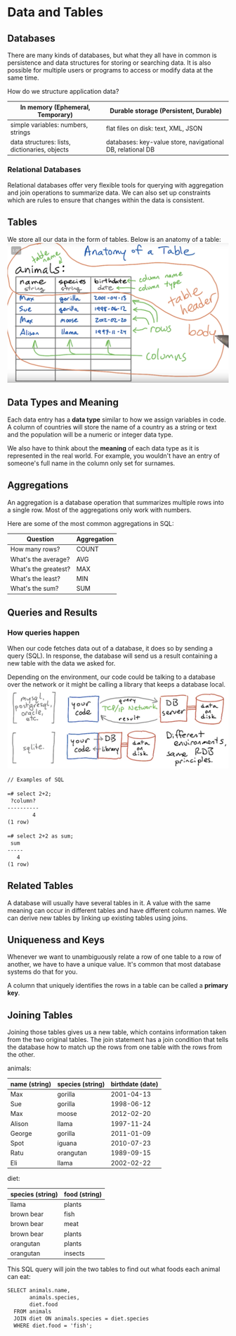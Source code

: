 # Data and Tables

## Databases

There are many kinds of databases, but what they all have in common is persistence and data structures for storing or searching data. It is also possible for multiple users or programs to access or modify data at the same time.

How do we structure application data?

In memory (Ephemeral, Temporary)              | Durable storage (Persistent, Durable)
--------------------------------------------- | ----------------------------------------------------------
simple variables: numbers, strings            | flat files on disk: text, XML, JSON
data structures: lists, dictionaries, objects | databases: key-value store, navigational DB, relational DB

### Relational Databases

Relational databases offer very flexible tools for querying with aggregation and join operations to summarize data. We can also set up constraints which are rules to ensure that changes within the data is consistent.

## Tables

We store all our data in the form of tables. Below is an anatomy of a table: ![](/images/table.png)

## Data Types and Meaning

Each data entry has a **data type** similar to how we assign variables in code. A column of countries will store the name of a country as a string or text and the population will be a numeric or integer data type.

We also have to think about the **meaning** of each data type as it is represented in the real world. For example, you wouldn't have an entry of someone's full name in the column only set for surnames.

## Aggregations

An aggregation is a database operation that summarizes multiple rows into a single row. Most of the aggregations only work with numbers.

Here are some of the most common aggregations in SQL:

Question             | Aggregation
-------------------- | -----------
How many rows?       | COUNT
What's the average?  | AVG
What's the greatest? | MAX
What's the least?    | MIN
What's the sum?      | SUM

## Queries and Results

### How queries happen

When our code fetches data out of a database, it does so by sending a query (SQL). In response, the database will send us a result containing a new table with the data we asked for.

Depending on the environment, our code could be talking to a database over the network or it might be calling a library that keeps a database local. ![](/images/how-queries-happen.png)

```
// Examples of SQL

=# select 2+2;
 ?column?
----------
        4
(1 row)

=# select 2+2 as sum;
 sum
-----
   4
(1 row)
```

## Related Tables

A database will usually have several tables in it. A value with the same meaning can occur in different tables and have different column names. We can derive new tables by linking up existing tables using joins.

## Uniqueness and Keys

Whenever we want to unambiguously relate a row of one table to a row of another, we have to have a unique value. It's common that most database systems do that for you.

A column that uniquely identifies the rows in a table can be called a **primary key**.

## Joining Tables

Joining those tables gives us a new table, which contains information taken from the two original tables. The join statement has a join condition that tells the database how to match up the rows from one table with the rows from the other.

animals:

name (string) | species (string) | birthdate (date)
------------- | ---------------- | ----------------
Max           | gorilla          | 2001-04-13
Sue           | gorilla          | 1998-06-12
Max           | moose            | 2012-02-20
Alison        | llama            | 1997-11-24
George        | gorilla          | 2011-01-09
Spot          | iguana           | 2010-07-23
Ratu          | orangutan        | 1989-09-15
Eli           | llama            | 2002-02-22

diet:

species (string) | food (string)
---------------- | -------------
llama            | plants
brown bear       | fish
brown bear       | meat
brown bear       | plants
orangutan        | plants
orangutan        | insects

This SQL query will join the two tables to find out what foods each animal can eat:

```
SELECT animals.name,
       animals.species,
       diet.food
  FROM animals
  JOIN diet ON animals.species = diet.species
  WHERE diet.food = 'fish';
```
